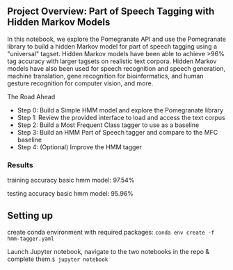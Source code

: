 ## Project Overview: Part of Speech Tagging with Hidden Markov Models

<p align="justify>Part of speech tagging is the process of determining the syntactic category of a word from the words in its surrounding context. It is often used to help disambiguate natural language phrases because it can be done quickly with high accuracy. Tagging can be used for many NLP tasks like determining correct pronunciation during speech synthesis (for example, dis-count as a noun vs dis-count as a verb), for information retrieval, and for word sense disambiguation.</p>

<p align="justify>In this notebook, we explore the Pomegranate API and use the Pomegranate library to build a hidden Markov model for part of speech tagging using a "universal" tagset. Hidden Markov models have been able to achieve >96% tag accuracy with larger tagsets on realistic text corpora. Hidden Markov models have also been used for speech recognition and speech generation, machine translation, gene recognition for bioinformatics, and human gesture recognition for computer vision, and more.</p>

The Road Ahead
* Step 0: Build a Simple HMM model and explore the Pomegranate library
* Step 1: Review the provided interface to load and access the text corpus
* Step 2: Build a Most Frequent Class tagger to use as a baseline
* Step 3: Build an HMM Part of Speech tagger and compare to the MFC baseline
* Step 4: (Optional) Improve the HMM tagger

### Results

training accuracy basic hmm model: 97.54%

testing accuracy basic hmm model: 95.96%

## Setting up

create conda environment with required packages: ```conda env create -f hmm-tagger.yaml```


Launch Jupyter notebook, navigate to the two notebooks in the repo & complete them.```$ jupyter notebook```
